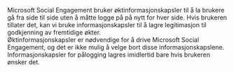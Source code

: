 Microsoft Social Engagement bruker øktinformasjonskapsler til å la brukere gå fra side til side uten å måtte logge på på nytt for hver side. Hvis brukeren tillater det, kan vi bruke informasjonskapsler til å lagre legitimasjon til godkjenning av fremtidige økter.   
 Øktinformasjonskapsler er nødvendige for å drive Microsoft Social Engagement, og det er ikke mulig å velge bort disse informasjonskapslene. Informasjonskapsler for pålogging lagres imidlertid bare hvis brukeren ønsker det.